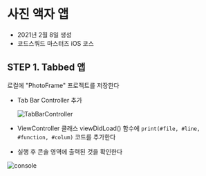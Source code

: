 # 사진 액자 앱

- 2021년 2월 8일 생성
- 코드스쿼드 마스터즈 iOS 코스



## STEP 1. Tabbed 앱

로컬에 "PhotoFrame" 프로젝트를 저장한다

- Tab Bar Controller 추가

  

  ![TabBarController](/Users/gimjigyeong/Desktop/Developer/masters/swift-photoframe/image/TabBarController.png)



- ViewController 클래스 viewDidLoad() 함수에 `print(#file, #line, #function, #colum)` 코드를 추가한다

- 실행 후 콘솔 영역에 출력된 것을 확인한다

![console](/Users/gimjigyeong/Desktop/Developer/masters/swift-photoframe/image/console.png)

